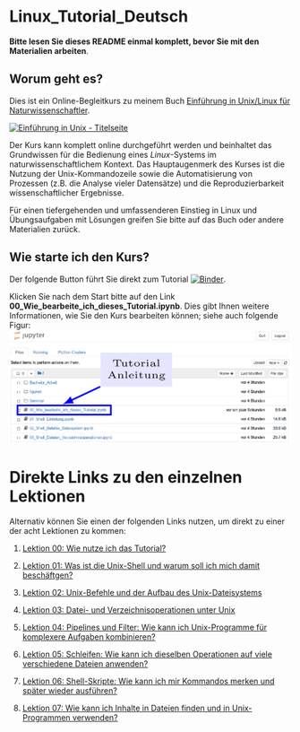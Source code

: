 # Linux_Tutorial_Deutsch

**Bitte lesen Sie dieses README einmal komplett, bevor Sie mit den Materialien arbeiten**.

## Worum geht es?
Dies ist ein Online-Begleitkurs zu meinem Buch [Einführung in Unix/Linux für
Naturwissenschaftler](http://www.springer.com/de/book/9783662503003).

<a href="http://www.springer.com/de/book/9783662503003">
<img src="https://github.com/terben/Einfuehrung_in_Unix/blob/master/_images/cover.jpg?raw=true"
 alt="Einführung in Unix - Titelseite" height=256>
</a>

Der Kurs kann komplett online durchgeführt werden und beinhaltet das
Grundwissen für die Bedienung eines *Linux*-Systems im
naturwissenschaftlichem Kontext. Das Hauptaugenmerk des Kurses ist die
Nutzung der Unix-Kommandozeile sowie die Automatisierung von Prozessen
(z.B. die Analyse vieler Datensätze) und die Reproduzierbarkeit
wissenschaftlicher Ergebnisse.

Für einen tiefergehenden und umfassenderen Einstieg in Linux und
Übungsaufgaben mit Lösungen greifen Sie bitte auf das Buch oder andere
Materialien zurück.
 
## Wie starte ich den Kurs?
Der folgende Button führt Sie direkt zum Tutorial [![Binder](https://binderhub.astro.uni-bonn.de/badge_logo.svg)](https://binderhub.astro.uni-bonn.de/v2/gh/terben/Linux_Tutorial_Deutsch/master).

Klicken Sie nach dem Start bitte auf den Link
**00_Wie_bearbeite_ich_dieses_Tutorial.ipynb**. Dies gibt Ihnen
weitere Informationen, wie Sie den Kurs bearbeiten können; siehe auch folgende Figur:
<img src="figuren/Wie_starte_ich_Tutorial.png" width="650">

# Direkte Links zu den einzelnen Lektionen
Alternativ können Sie einen der folgenden Links nutzen, um direkt zu einer
der acht Lektionen zu kommen:

1. [Lektion 00: Wie nutze ich das Tutorial?](https://binderhub.astro.uni-bonn.de/v2/gh/terben/Linux_Tutorial_Deutsch/master?urlpath=tree/00_Wie_bearbeite_ich_dieses_Tutorial.ipynb)

2. [Lektion 01: Was ist die Unix-Shell und warum soll ich mich damit beschäftgen?](https://binderhub.astro.uni-bonn.de/v2/gh/terben/Linux_Tutorial_Deutsch/master?urlpath=tree/01_Shell_Einleitung.ipynb)

3. [Lektion 02: Unix-Befehle und der Aufbau des Unix-Dateisystems](https://binderhub.astro.uni-bonn.de/v2/gh/terben/Linux_Tutorial_Deutsch/master?urlpath=tree/02_Shell_Befehle_Dateisystem.ipynb)

4. [Lektion 03: Datei- und Verzeichnisoperationen unter Unix](https://binderhub.astro.uni-bonn.de/v2/gh/terben/Linux_Tutorial_Deutsch/master?urlpath=tree/03_Shell_Dateien_Verzeichnisoperationen.ipynb)

5. [Lektion 04: Pipelines und Filter: Wie kann ich Unix-Programme für komplexere Aufgaben kombinieren?](https://binderhub.astro.uni-bonn.de/v2/gh/terben/Linux_Tutorial_Deutsch/master?urlpath=tree/04_Shell_Pipelines_und_Filter.ipynb)

6. [Lektion 05: Schleifen: Wie kann ich dieselben Operationen auf viele verschiedene Dateien anwenden?](https://binderhub.astro.uni-bonn.de/v2/gh/terben/Linux_Tutorial_Deutsch/master?urlpath=tree/05_Shell_for_Schleife.ipynb)

7. [Lektion 06: Shell-Skripte: Wie kann ich mir Kommandos merken und später wieder ausführen?](https://binderhub.astro.uni-bonn.de/v2/gh/terben/Linux_Tutorial_Deutsch/master?urlpath=tree/06_Shell_Shell-Skripte.ipynb)

8. [Lektion 07: Wie kann ich Inhalte in Dateien finden und in Unix-Programmen verwenden?](https://binderhub.astro.uni-bonn.de/v2/gh/terben/Linux_Tutorial_Deutsch/master?urlpath=tree/07_Shell_Dateiinhalte_finden_und_nutzen.ipynb)
